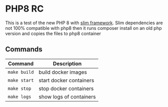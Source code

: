 # PHP8 RC
This is a test of the new PHP 8 with [slim framework](http://www.slimframework.com/).
Slim dependencies are not 100% compatible with php8 then it runs composer install on an old php version and copies the files to php8 container

## Commands
| Command | Description |
| --- | --- |
| `make build` | build docker images |
| `make start` | start docker containers |
| `make stop` | stop docker containers |
| `make logs` | show logs of containers |
